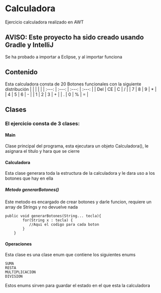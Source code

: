 # Calculadora 
Ejercicio calculadora realizado en AWT
## AVISO: Este proyecto ha sido creado usando Gradle y IntelliJ
Se ha probado a importar a Eclipse, y al importar funciona
## Contenido

Esta calculadora consta de 20 Botones funcionales con la siguiente distribución
| | | | |
| :---: | :---: | :---: | :---: |
| Del | CE | C | / |
| 7 | 8 | 9 | * |
| 4 | 5 | 6 | - |
| 1 | 2 | 3 | + |
| . | 0 | % | = |

## Clases
### El ejercicio consta de 3 clases:
#### Main
Clase principal del programa, esta ejecutara un objeto Calculadora(), le asignara el titulo y hara que se cierre
#### Calculadora
Esta clase generara toda la estructura de la calculadora y le dara uso a los botones que hay en ella
##### Metodo generarBotones()
Este metodo es encargado de crear botones y darle funcion, requiere un array de Strings y no devuelve nada
```
public void generarBotones(String... tecla){
        for(String x : tecla) {
           //Aqui el codigo para cada boton
        }
    }
```
#### Operaciones
Esta clase es una clase enum que contiene los siguientes enums
```
SUMA
RESTA
MULTIPLICACION
DIVISION
```
Estos enums sirven para guardar el estado en el que esta la calculadora
